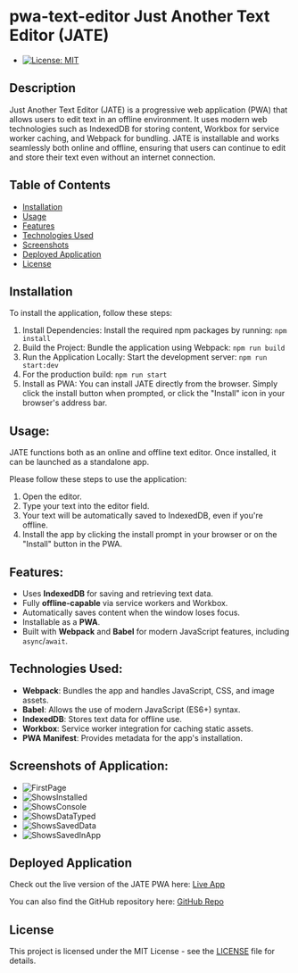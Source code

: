# pwa-text-editor Just Another Text Editor (JATE)

- [![License: MIT](https://img.shields.io/badge/License-MIT-yellow.svg)](https://opensource.org/licenses/MIT)

## Description

Just Another Text Editor (JATE) is a progressive web application (PWA) that allows users to edit text in an offline environment. It uses modern web technologies such as IndexedDB for storing content, Workbox for service worker caching, and Webpack for bundling. JATE is installable and works seamlessly both online and offline, ensuring that users can continue to edit and store their text even without an internet connection.

## Table of Contents

- [Installation](#installation)
- [Usage](#usage)
- [Features](#features)
- [Technologies Used](#technologies-used)
- [Screenshots](#screenshots)
- [Deployed Application](#deployed-application)
- [License](#license)

## Installation

To install the application, follow these steps:

1. Install Dependencies: Install the required npm packages by running: `npm install`
2. Build the Project: Bundle the application using Webpack: `npm run build`
3. Run the Application Locally: Start the development server: `npm run start:dev`
4. For the production build: `npm run start`
5. Install as PWA: You can install JATE directly from the browser. Simply click the install button when prompted, or click the "Install" icon in your browser's address bar.

## Usage:

JATE functions both as an online and offline text editor. Once installed, it can be launched as a standalone app.

Please follow these steps to use the application:

1. Open the editor.
2. Type your text into the editor field.
3. Your text will be automatically saved to IndexedDB, even if you're offline.
4. Install the app by clicking the install prompt in your browser or on the "Install" button in the PWA.

## Features:

- Uses **IndexedDB** for saving and retrieving text data.
- Fully **offline-capable** via service workers and Workbox.
- Automatically saves content when the window loses focus.
- Installable as a **PWA**.
- Built with **Webpack** and **Babel** for modern JavaScript features, including `async`/`await`.

## Technologies Used:

- **Webpack**: Bundles the app and handles JavaScript, CSS, and image assets.
- **Babel**: Allows the use of modern JavaScript (ES6+) syntax.
- **IndexedDB**: Stores text data for offline use.
- **Workbox**: Service worker integration for caching static assets.
- **PWA Manifest**: Provides metadata for the app's installation.

## Screenshots of Application:

- ![FirstPage](/screenshots/Screenshot%202024-10-10%20at%206.23.15 PM.png)
- ![ShowsInstalled](/screenshots/Screenshot%202024-10-10%20at%206.23.55 PM.png)
- ![ShowsConsole](/screenshots/Screenshot%202024-10-10%20at%206.24.29 PM.png)
- ![ShowsDataTyped](/screenshots/Screenshot%202024-10-10%20at%206.24.46 PM.png)
- ![ShowsSavedData](/screenshots/Screenshot%202024-10-10%20at%206.25.37 PM.png)
- ![ShowsSavedInApp](/screenshots/Screenshot%202024-10-10%20at%206.28.56 PM.png)

## Deployed Application

Check out the live version of the JATE PWA here: [Live App](https://pwa-text-editor-ku6b.onrender.com)

You can also find the GitHub repository here: [GitHub Repo](https://github.com/jjackson0228/pwa-text-editor)

## License

This project is licensed under the MIT License - see the [LICENSE](LICENSE) file for details.

